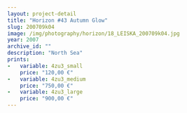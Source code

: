 ```yaml
---
layout: project-detail
title: "Horizon #43 Autumn Glow"
slug: 200709k04
image: /img/photography/horizon/18_LEISKA_200709k04.jpg
year: 2007
archive_id: ""
description: "North Sea"
prints: 
-   variable: 4zu3_small
    price: "120,00 €"
-   variable: 4zu3_medium
    price: "750,00 €"
-   variable: 4zu3_large
    price: "900,00 €"
---
```

